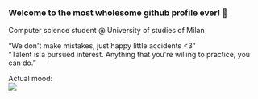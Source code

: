 ### Welcome to the most wholesome github profile ever! 👋

Computer science student @ University of studies of Milan


“We don't make mistakes, just happy little accidents <3”
<br>
“Talent is a pursued interest. Anything that you're willing to practice, you can do.” 

Actual mood:
<br>
<img  src="https://i.imgflip.com/4/45l6hf.jpg" style="max-width:20%; max-height:20%"/>

<!--
**SynLocker/synlocker** is a ✨ _special_ ✨ repository because its `README.md` (this file) appears on your GitHub profile.

Here are some ideas to get you started:

- 🔭 I’m currently working on ...
- 🌱 I’m currently learning ...
- 👯 I’m looking to collaborate on ...
- 🤔 I’m looking for help with ...
- 💬 Ask me about ...
- 📫 How to reach me: ...
- 😄 Pronouns: ...
- ⚡ Fun fact: ...
-->
